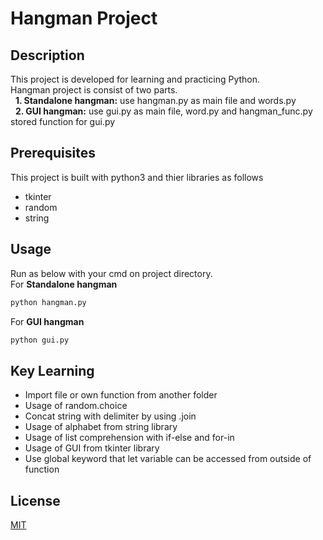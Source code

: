 # Hangman Project

## Description
This project is developed for learning and practicing Python.\
Hangman project is consist of two parts.\
&nbsp;&nbsp;**1. Standalone hangman:** use hangman.py as main file and words.py\
&nbsp;&nbsp;**2. GUI hangman:** use gui.py as main file, word.py and hangman_func.py stored function for gui.py

## Prerequisites
This project is built with python3 and thier libraries as follows
- tkinter
- random
- string

## Usage
Run as below with your cmd on project directory.\
For **Standalone hangman**
```cmd
python hangman.py
```
For **GUI hangman**
```cmd
python gui.py
```

## Key Learning
- Import file or own function from another folder
- Usage of random.choice
- Concat string with delimiter by using .join
- Usage of alphabet from string library
- Usage of list comprehension with if-else and for-in
- Usage of GUI from tkinter library
- Use global keyword that let variable can be accessed from outside of function

## License
[MIT](https://choosealicense.com/licenses/mit/)
